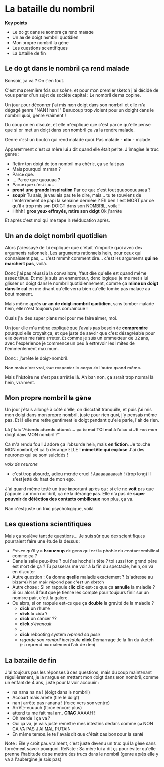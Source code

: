 # La bataille du nombril
**Key points**
- Le doigt dans le nombril ça rend malade
- Un an de doigt nombril quotidien
- Mon propre nombril la gène
- Les questions scientifiques
- La bataille de fin

## Le doigt dans le nombril ça rend malade

Bonsoir, ça va ? On s'en fout.

C'est ma première fois sur scène, et pour mon premier sketch j'ai décidé de vous parler d'un sujet de société capital : Le nombril de ma copine.

Un jour pour déconner j'ai mis mon doigt dans son nombril et elle m'a dégagé genre "NAN ! han !" Beaucoup trop violent pour un doight dans le nombril quoi, genre vraiment !

Du coup on en discute, et elle m'explique que c'est par ce qu'elle pense que si on met un doigt dans son nombril ça va la rendre malade.

Genre c'est un bouton qui rend malade quoi. Pas malade - **clic** - malade.

Apparemment c'est sa mère lui a dit quand elle était petite. J'imagine le truc genre :
- Retire ton doigt de ton nombril ma chérie, ça se fait pas
- Mais pourquoi maman ?
- Parce que.
- ... Parce que quouuaa ?
- Parce que c'est tout.
- **prend une grande inspiration** Par ce que c'est tout quuooouuuaaa ?
- **soupir** Tu sais, je vaulais pas te le dire, mais... tu te souviens de l'enterrement de papi la semaine dernière ? Eh ben il est MORT par ce qu'il a trop mis son DOIGT dans son NOMBRIL, voila !
- Hhhh ! **gros yeux effrayés, retire son doigt** Ok j'arrête

Et après c'est moi qui me tape la rééducation après.


## Un an de doigt nombril quotidien

Alors j'ai essayé de lui expliquer que c'était n'importe quoi avec des arguments rationnels. Les arguments rationnels hein, pour ceux qui connaissent pas, ... c'est mmmh comment dire... c'est les arguments **qui ne marchent pas**, voilà.

Donc j'ai pas réussi à la convaincre, 'faut dire qu'elle est quand même assez têtue. Et moi je suis un emmerdeur, donc logique, je me met à lui glisser un doigt dans le nombril quotidiennement, comme ça **mime un doigt dans le cul** en me disant qu'elle verra bien qu'elle tombe pas malade au bout moment.

Mais même après **un an de doigt-nombril quotidien**, sans tomber malade hein, elle n'est toujours pas convaincue !

Ouais j'ai des super plans moi pour me faire aimer, moi.

Un jour elle m'a même expliqué que j'avais pas besoin de **comprendre** pourquoi elle croyait ça, et que juste de savoir que c'est désagréable pour elle devrait me faire arrêter. Et comme je suis un emmerdeur de 32 ans, avec l'expérience je commence un peu à entrevoir les limites de l'emmerdement maximum.

Donc : j'arrête le doigt-nombril.

Nan mais c'est vrai, faut respecter le corps de l'autre quand même.

Mais l'histoire ne s'est pas arrêtée là. Ah bah non, ça serait trop normal là hein, vraiment.


## Mon propre nombril la gène

Un jour j'étais allongé à côté d'elle, on discutait tranquille, et puis j'ai mis mon doigt dans mon propre nombril, juste pour rien quoi, j'y pensais même pas. Et là elle me retire gentiment le doigt pendant qu'elle parle, l'air de rien.

Là j'fais "Attends attends attends... ça te met TOI mal à l'aise si JE met mon doigt dans MON nombril ?"

Ca m'a rendu fou ! J'adore ça l'absurde hein, mais **en fiction**. Je touche MON nombril, et ça la dérange ELLE ! **mime tête qui explose** J'ai des neurones qui se sont suicidés !

_voix de neurone_
- c'est trop absurde, adieu monde cruel ! Aaaaaaaaaaah ! (trop long)
Il s'est jetté du haut de mon ego.

J'ai quand même testé un truc important après ça : si elle ne **voit** pas que j'appuie sur mon nombril, ça ne la dérange pas. Elle n'a pas de **super pouvoir de détéction des contacts ombilicaux** non plus, ça va.

Nan c'est juste un truc psychologique, voilà.


## Les questions scientifiques

Mais ça soulève tant de questions... Je suis sûr que des scientifiques pourraient faire une étude là dessus :
- Est-ce qu'il y a **beaucoup** de gens qui ont la phobie du contact ombilical comme ça ?
- Dans la salle peut-être ? oui t'as hoché la tête ? toi aussi ton grand père est mort de ça ? Tu passeras me voir à la fin du spectacle, hein, on va en discuter
- Autre question : Ca donne **quelle** maladie exactement ? (s'adresse au bizarre) Nan mais répond pas c'est un sketch
- Autre chose : Si on rappuie **clic clic** est-ce que ça **annulle** la maladie ? Si oui alors il faut que je tienne les compte pour toujours finir sur un nombre pair, c'est la galère.
- Ou alors, si on rappuie est-ce que ça **double** la gravité de la maladie ?
  - **click** un rhume
  - **click** le sida ?
  - **click** un cancer ??
  - **click** _s'évanouit_
  - ...
  - **click** rebooting system _reprend sa pose_
  - _regarde son nombril incrédule_ **click** Démarrage de la fin du sketch (et reprend normalement l'air de rien)


## La bataille de fin

J'ai toujours pas les réponses à ces questions, mais du coup maintenant régulièrement, je la nargue en mettant mon doigt dans mon nombril, comme un enfant de 4 ans, juste pour la voir accourir :
- na nana na na ! (doigt dans le nombril)
- Accourt mais arrete (tire le doigt)
- nan j'arrête pas nanana ! (force vers son ventre)
- Arrête-euuuuh (force encore plus)
- attend tu me fait mal arr.. **CRAC** AAAAH !
- Oh merde ! ça va ?
- Oui ça va, je vais juste remettre mes intestins dedans comme ça NON CA VA PAS J'AI MAL PUTAIN
- En même temps, je te l'avais dit que c'était pas bon pour la santé


Note : Elle y croit pas vraiment, c'est juste devenu un truc qui la gêne sans forcément savoir pourquoi.
ReNote : Sa mère lui a dit ça pour éviter qu'elle prenne l'habitude de se mettre des trucs dans le nombril (genre après elle y va à l'aubergine je sais pas)
